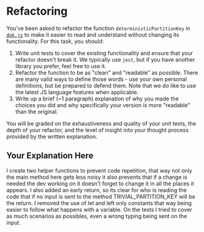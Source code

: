 # Refactoring

You've been asked to refactor the function `deterministicPartitionKey` in [`dpk.js`](dpk.js) to make it easier to read and understand without changing its functionality. For this task, you should:

1. Write unit tests to cover the existing functionality and ensure that your refactor doesn't break it. We typically use `jest`, but if you have another library you prefer, feel free to use it.
2. Refactor the function to be as "clean" and "readable" as possible. There are many valid ways to define those words - use your own personal definitions, but be prepared to defend them. Note that we do like to use the latest JS language features when applicable.
3. Write up a brief (~1 paragraph) explanation of why you made the choices you did and why specifically your version is more "readable" than the original.

You will be graded on the exhaustiveness and quality of your unit tests, the depth of your refactor, and the level of insight into your thought process provided by the written explanation.

## Your Explanation Here

I create two helper functions to prevent code repetition, that way not only the main method here gets less noisy it also prevents that if a change is needed the dev working on it doesn't forget to change it in all the places it appears. I also added an early return, so its clear for who is reading the code that if no input is sent to the method TRIVIAL_PARTITION_KEY will be the return. I removed the use of let and left only constants that way being easier to follow what happens with a variable. On the tests I tried to cover as much scenarios as possibles, even a wrong typing being sent on the input.